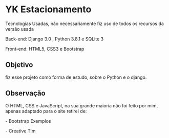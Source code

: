 # YK Estacionamento

<p>Tecnologias Usadas, não necessariamente fiz uso de todos os recursos da versão usada</p>
<p>Back-end: Django 3.0 , Python 3.8.1 e SQLite 3</p>
<p>Front-end: HTML5, CSS3 e Bootstrap</p>

## Objetivo
<p>fiz esse projeto como forma de estudo, sobre o Python e o django.</p>

## Observação
<p> O HTML, CSS e JavaScript, na sua grande maioria não foi feito por mim, apenas adaptado para o site retirei de:</p> 
<p> - Bootstrap Exemplos</p>
<p> - Creative Tim</p>
